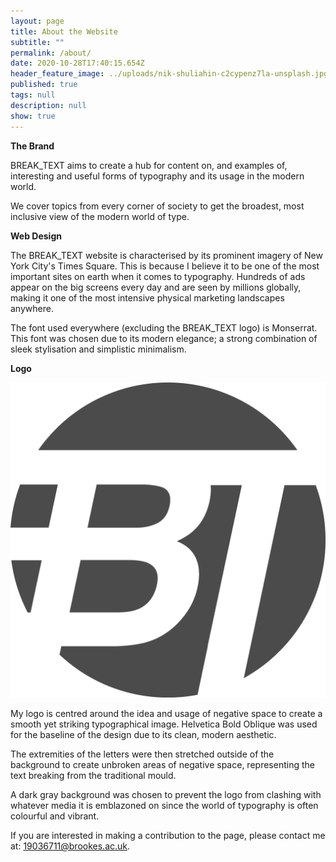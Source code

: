 ```yaml
---
layout: page
title: About the Website
subtitle: ""
permalink: /about/
date: 2020-10-28T17:40:15.654Z
header_feature_image: ../uploads/nik-shuliahin-c2cypenz7la-unsplash.jpg
published: true
tags: null
description: null
show: true
---
```

**The Brand**

BREAK_TEXT aims to create a hub for content on, and examples of, interesting and useful forms of typography and its usage in the modern world. 

We cover topics from every corner of society to get the broadest, most inclusive view of the modern world of type. 

**Web Design**

The BREAK_TEXT website is characterised by its prominent imagery of New York City's Times Square. This is because I believe it to be one of the most important sites on earth when it comes to typography. Hundreds of ads appear on the big screens every day and are seen by millions globally, making it one of the most intensive physical marketing landscapes anywhere. 

The font used everywhere (excluding the BREAK_TEXT logo) is Monserrat. This font was chosen due to its modern elegance; a strong combination of sleek stylisation and simplistic minimalism. 

**Logo**

![The BREAK_TEXT Logo.](../uploads/btfavicon.png "The BREAK_TEXT Logo.")

My logo is centred around the idea and usage of negative space to create a smooth yet striking typographical image. Helvetica Bold Oblique was used for the baseline of the design due to its clean, modern aesthetic. 

The extremities of the letters were then stretched outside of the background to create unbroken areas of negative space, representing the text breaking from the traditional mould.

A dark gray background was chosen to prevent the logo from clashing with whatever media it is emblazoned on since the world of typography is often colourful and vibrant. 

If you are interested in making a contribution to the page, please contact me at: 19036711@brookes.ac.uk.